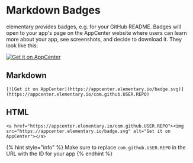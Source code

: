 # Markdown Badges

elementary provides badges, e.g. for your GitHub README. Badges will open to your app's page on the AppCenter website where users can learn more about your app, see screenshots, and decide to download it. They look like this:

[![Get it on AppCenter](https://appcenter.elementary.io/badge.svg)](https://appcenter.elementary.io/com.github.USER.REPO)

## Markdown

```text
[![Get it on AppCenter](https://appcenter.elementary.io/badge.svg)](https://appcenter.elementary.io/com.github.USER.REPO)
```

## HTML

```markup
<a href="https://appcenter.elementary.io/com.github.USER.REPO"><img src="https://appcenter.elementary.io/badge.svg" alt="Get it on AppCenter"></a>
```

{% hint style="info" %}
Make sure to replace `com.github.USER.REPO` in the URL with the ID for your app
{% endhint %}

